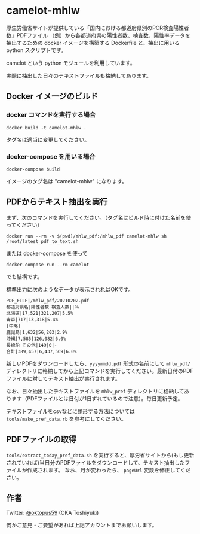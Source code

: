 # camelot-mhlw
厚生労働省サイトが提供している「国内における都道府県別のPCR検査陽性者数」PDFファイル （[例](https://www.mhlw.go.jp/content/10906000/000732231.pdf)）から各都道府県の陽性者数、検査数、陽性率データを抽出するための docker イメージを構築する Dockerfile と、抽出に用いる python スクリプトです。

camelot という python モジュールを利用しています。

実際に抽出した日々のテキストファイルも格納してあります。


## Docker イメージのビルド
### docker コマンドを実行する場合
``` shell
docker build -t camelot-mhlw .
```
タグ名は適当に変更してください。

### docker-compose を用いる場合
``` shell
docker-compose build
```
イメージのタグ名は "camelot-mhlw" になります。

## PDFからテキスト抽出を実行
まず、次のコマンドを実行してください。（タグ名はビルド時に付けた名前を使ってください）
``` shell
docker run --rm -v $(pwd)/mhlw_pdf:/mhlw_pdf camelot-mhlw sh /root/latest_pdf_to_text.sh
```
または docker-compose を使って
``` shell
docker-compose run --rm camelot
```
でも結構です。

標準出力に次のようなデータが表示されればOKです。
```
PDF_FILE|/mhlw_pdf/20210202.pdf
都道府県名|陽性者数 検査人数||％
北海道|17,521|321,207|5.5%
青森|717|13,318|5.4%
[中略]
鹿児島|1,632|56,203|2.9%
沖縄|7,585|126,082|6.0%
長崎船 その他|149|0|-
合計|389,457|6,437,569|6.0%
```

新しいPDFをダウンロードしたら、`yyyymmdd.pdf` 形式の名前にして `mhlw_pdf/` ディレクトリに格納してから上記コマンドを実行してください。最新日付のPDFファイルに対してテキスト抽出が実行されます。

なお、日々抽出したテキストファイルを `mhlw_pref` ディレクトリに格納してあります（PDFファイルとは日付が1日ずれているので注意）。毎日更新予定。

テキストファイルをcsvなどに整形する方法については `tools/make_pref_data.rb` を参考にしてください。

## PDFファイルの取得
`tools/extract_today_pref_data.sh` を実行すると、厚労省サイトから(もし更新されていれば)当日分のPDFファイルをダウンロードして、テキスト抽出したファイルが作成されます。
なお、月が変わったら、 `pageUrl` 変数を修正してください。

## 作者
Twitter: [@oktopus59](https://twitter.com/oktopus59) (OKA Toshiyuki)

何かご意見・ご要望があれば上記アカウントまでお願いします。
